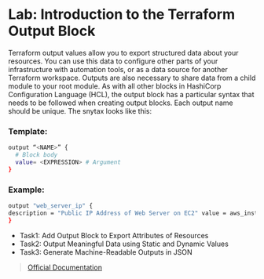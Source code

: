 # Lab: Introduction to the Terraform Output Block
Terraform output values allow you to export structured data about your resources. You can use this data to configure other parts of your infrastructure with automation tools, or as a data source for another Terraform workspace. Outputs are also necessary to share data from a child module to your root module.
As with all other blocks in HashiCorp Configuration Language (HCL), the output block has a particular syntax that needs to be followed when creating output blocks. Each output name should be unique. The snytax looks like this:
### Template:
```sh
output “<NAME>” {
  # Block body
  value= <EXPRESSION> # Argument
}
```
### Example:
```sh
output "web_server_ip" {
description = "Public IP Address of Web Server on EC2" value = aws_instance.web_server.public_ip sensitive = true
}
```
- Task1: Add Output Block to Export Attributes of Resources
- Task2: Output Meaningful Data using Static and Dynamic Values 
- Task3: Generate Machine-Readable Outputs in JSON

> [Official Documentation](https://www.terraform.io/language/values/outputs)